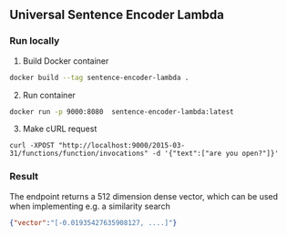 ## Universal Sentence Encoder Lambda

### Run locally

1. Build Docker container

```bash
docker build --tag sentence-encoder-lambda .
```

2. Run container

```bash
docker run -p 9000:8080  sentence-encoder-lambda:latest 
```

3. Make cURL request

```curl
curl -XPOST "http://localhost:9000/2015-03-31/functions/function/invocations" -d '{"text":["are you open?"]}'
```

### Result 

The endpoint returns a 512 dimension dense vector, which can be used when implementing e.g. a similarity search

```json
{"vector":"[-0.01935427635908127, ....]"}
```

